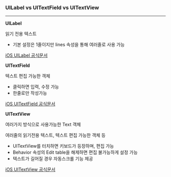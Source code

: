 ### UILabel vs UITextField vs UITextView

---

**UILabel**



읽기 전용 텍스트

- 기본 설정은 1줄이지만 lines 속성을 통해 여러줄로 사용 가능

[iOS UILabel 공식문서](https://developer.apple.com/documentation/uikit/uilabel)

**UITextField**

텍스트 편집 가능한 객체

- 클릭하면 입력, 수정 가능
- 한줄로만 작성가능

[iOS UITextField 공식문서](https://developer.apple.com/documentation/uikit/uitextfield)

**UITextView**

여러가지 방식으로 사용가능한 Text 객체

여러줄의 읽기전용 텍스트, 텍스트 편집 가능한 객체 등

- UITextView를 터치하면 키보드가 등장하며, 편집 가능
- Behavior 속성의 Edit table을 해제하면 편집 불가능하게 설정 가능
- 텍스트가 길어질 경우 자동스크롤 기능 제공

[iOS UITextView 공식문서](https://developer.apple.com/documentation/uikit/uitextview)